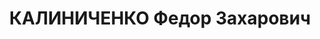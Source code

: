 ---
title: КАЛИНИЧЕНКО Федор Захарович
description: 'Род. в 1902, Украина, Днепропетровская обл., Чубаровский р-н, с. Григорьевка,
  украинец. Проживал: Свердловская обл., Кабаковский р-н, т/п Галка. Богословский
  ЛПХ "Ураллестяжа", зав.складом техснабжения

  Арестован 24.10.1936. Приговор: 04.05.1937 – 10 лет ИТЛ'
---